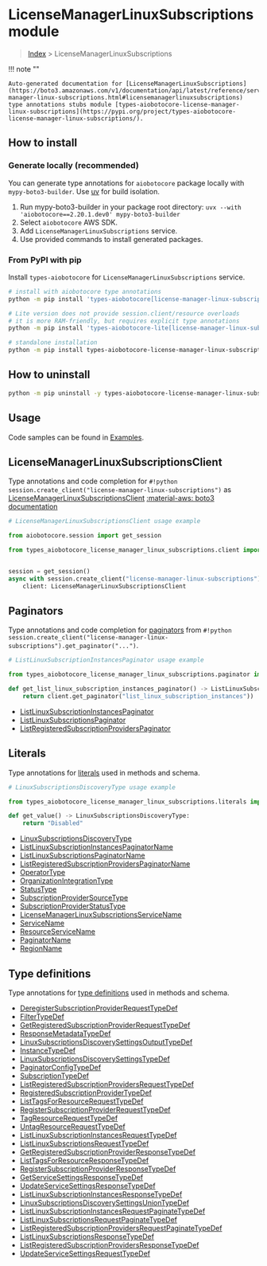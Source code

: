 # LicenseManagerLinuxSubscriptions module

> [Index](../README.md) > LicenseManagerLinuxSubscriptions


!!! note ""

    Auto-generated documentation for [LicenseManagerLinuxSubscriptions](https://boto3.amazonaws.com/v1/documentation/api/latest/reference/services/license-manager-linux-subscriptions.html#licensemanagerlinuxsubscriptions)
    type annotations stubs module [types-aiobotocore-license-manager-linux-subscriptions](https://pypi.org/project/types-aiobotocore-license-manager-linux-subscriptions/).

## How to install

### Generate locally (recommended)

You can generate type annotations for `aiobotocore` package locally with `mypy-boto3-builder`.
Use [uv](https://docs.astral.sh/uv/getting-started/installation/) for build isolation.

1. Run mypy-boto3-builder in your package root directory: `uvx --with 'aiobotocore==2.20.1.dev0' mypy-boto3-builder`
1. Select `aiobotocore` AWS SDK.
1. Add `LicenseManagerLinuxSubscriptions` service.
1. Use provided commands to install generated packages.



### From PyPI with pip

Install `types-aiobotocore` for `LicenseManagerLinuxSubscriptions` service.

```bash
# install with aiobotocore type annotations
python -m pip install 'types-aiobotocore[license-manager-linux-subscriptions]'

# Lite version does not provide session.client/resource overloads
# it is more RAM-friendly, but requires explicit type annotations
python -m pip install 'types-aiobotocore-lite[license-manager-linux-subscriptions]'

# standalone installation
python -m pip install types-aiobotocore-license-manager-linux-subscriptions
```



## How to uninstall

```bash
python -m pip uninstall -y types-aiobotocore-license-manager-linux-subscriptions
```

## Usage

Code samples can be found in [Examples](./usage.md).

## LicenseManagerLinuxSubscriptionsClient

Type annotations and code completion for  `#!python session.create_client("license-manager-linux-subscriptions")` as [LicenseManagerLinuxSubscriptionsClient](./client.md)
[:material-aws: boto3 documentation](https://boto3.amazonaws.com/v1/documentation/api/latest/reference/services/license-manager-linux-subscriptions.html#LicenseManagerLinuxSubscriptions.Client)

```python
# LicenseManagerLinuxSubscriptionsClient usage example

from aiobotocore.session import get_session

from types_aiobotocore_license_manager_linux_subscriptions.client import LicenseManagerLinuxSubscriptionsClient


session = get_session()
async with session.create_client("license-manager-linux-subscriptions") as client:
    client: LicenseManagerLinuxSubscriptionsClient
```


## Paginators

Type annotations and code completion for
[paginators](./paginators.md)
from `#!python session.create_client("license-manager-linux-subscriptions").get_paginator("...")`.

```python
# ListLinuxSubscriptionInstancesPaginator usage example

from types_aiobotocore_license_manager_linux_subscriptions.paginator import ListLinuxSubscriptionInstancesPaginator

def get_list_linux_subscription_instances_paginator() -> ListLinuxSubscriptionInstancesPaginator:
    return client.get_paginator("list_linux_subscription_instances"))
```

- [ListLinuxSubscriptionInstancesPaginator](./paginators.md#listlinuxsubscriptioninstancespaginator)
- [ListLinuxSubscriptionsPaginator](./paginators.md#listlinuxsubscriptionspaginator)
- [ListRegisteredSubscriptionProvidersPaginator](./paginators.md#listregisteredsubscriptionproviderspaginator)








## Literals

Type annotations for [literals](./literals.md) used in methods and schema.

```python
# LinuxSubscriptionsDiscoveryType usage example

from types_aiobotocore_license_manager_linux_subscriptions.literals import LinuxSubscriptionsDiscoveryType

def get_value() -> LinuxSubscriptionsDiscoveryType:
    return "Disabled"
```

- [LinuxSubscriptionsDiscoveryType](./literals.md#linuxsubscriptionsdiscoverytype)
- [ListLinuxSubscriptionInstancesPaginatorName](./literals.md#listlinuxsubscriptioninstancespaginatorname)
- [ListLinuxSubscriptionsPaginatorName](./literals.md#listlinuxsubscriptionspaginatorname)
- [ListRegisteredSubscriptionProvidersPaginatorName](./literals.md#listregisteredsubscriptionproviderspaginatorname)
- [OperatorType](./literals.md#operatortype)
- [OrganizationIntegrationType](./literals.md#organizationintegrationtype)
- [StatusType](./literals.md#statustype)
- [SubscriptionProviderSourceType](./literals.md#subscriptionprovidersourcetype)
- [SubscriptionProviderStatusType](./literals.md#subscriptionproviderstatustype)
- [LicenseManagerLinuxSubscriptionsServiceName](./literals.md#licensemanagerlinuxsubscriptionsservicename)
- [ServiceName](./literals.md#servicename)
- [ResourceServiceName](./literals.md#resourceservicename)
- [PaginatorName](./literals.md#paginatorname)
- [RegionName](./literals.md#regionname)




## Type definitions

Type annotations for [type definitions](./type_defs.md) used in methods and schema.

- [DeregisterSubscriptionProviderRequestTypeDef](./type_defs.md#deregistersubscriptionproviderrequesttypedef)
- [FilterTypeDef](./type_defs.md#filtertypedef)
- [GetRegisteredSubscriptionProviderRequestTypeDef](./type_defs.md#getregisteredsubscriptionproviderrequesttypedef)
- [ResponseMetadataTypeDef](./type_defs.md#responsemetadatatypedef)
- [LinuxSubscriptionsDiscoverySettingsOutputTypeDef](./type_defs.md#linuxsubscriptionsdiscoverysettingsoutputtypedef)
- [InstanceTypeDef](./type_defs.md#instancetypedef)
- [LinuxSubscriptionsDiscoverySettingsTypeDef](./type_defs.md#linuxsubscriptionsdiscoverysettingstypedef)
- [PaginatorConfigTypeDef](./type_defs.md#paginatorconfigtypedef)
- [SubscriptionTypeDef](./type_defs.md#subscriptiontypedef)
- [ListRegisteredSubscriptionProvidersRequestTypeDef](./type_defs.md#listregisteredsubscriptionprovidersrequesttypedef)
- [RegisteredSubscriptionProviderTypeDef](./type_defs.md#registeredsubscriptionprovidertypedef)
- [ListTagsForResourceRequestTypeDef](./type_defs.md#listtagsforresourcerequesttypedef)
- [RegisterSubscriptionProviderRequestTypeDef](./type_defs.md#registersubscriptionproviderrequesttypedef)
- [TagResourceRequestTypeDef](./type_defs.md#tagresourcerequesttypedef)
- [UntagResourceRequestTypeDef](./type_defs.md#untagresourcerequesttypedef)
- [ListLinuxSubscriptionInstancesRequestTypeDef](./type_defs.md#listlinuxsubscriptioninstancesrequesttypedef)
- [ListLinuxSubscriptionsRequestTypeDef](./type_defs.md#listlinuxsubscriptionsrequesttypedef)
- [GetRegisteredSubscriptionProviderResponseTypeDef](./type_defs.md#getregisteredsubscriptionproviderresponsetypedef)
- [ListTagsForResourceResponseTypeDef](./type_defs.md#listtagsforresourceresponsetypedef)
- [RegisterSubscriptionProviderResponseTypeDef](./type_defs.md#registersubscriptionproviderresponsetypedef)
- [GetServiceSettingsResponseTypeDef](./type_defs.md#getservicesettingsresponsetypedef)
- [UpdateServiceSettingsResponseTypeDef](./type_defs.md#updateservicesettingsresponsetypedef)
- [ListLinuxSubscriptionInstancesResponseTypeDef](./type_defs.md#listlinuxsubscriptioninstancesresponsetypedef)
- [LinuxSubscriptionsDiscoverySettingsUnionTypeDef](./type_defs.md#linuxsubscriptionsdiscoverysettingsuniontypedef)
- [ListLinuxSubscriptionInstancesRequestPaginateTypeDef](./type_defs.md#listlinuxsubscriptioninstancesrequestpaginatetypedef)
- [ListLinuxSubscriptionsRequestPaginateTypeDef](./type_defs.md#listlinuxsubscriptionsrequestpaginatetypedef)
- [ListRegisteredSubscriptionProvidersRequestPaginateTypeDef](./type_defs.md#listregisteredsubscriptionprovidersrequestpaginatetypedef)
- [ListLinuxSubscriptionsResponseTypeDef](./type_defs.md#listlinuxsubscriptionsresponsetypedef)
- [ListRegisteredSubscriptionProvidersResponseTypeDef](./type_defs.md#listregisteredsubscriptionprovidersresponsetypedef)
- [UpdateServiceSettingsRequestTypeDef](./type_defs.md#updateservicesettingsrequesttypedef)

